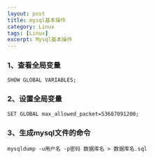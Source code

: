 ```yaml
---
layout: post
title: mysql基本操作
category: Linux
tags: [Linux]
excerpt: Mysql基本操作
---
```

### 1、查看全局变量   ###

	SHOW GLOBAL VARIABLES;

### 2、设置全局变量 ###

    SET GLOBAL max_allowed_packet=53687091200; 

### 3、生成mysql文件的命令

	mysqldump -u用户名 -p密码 数据库名 > 数据库名.sql
